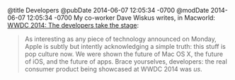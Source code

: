 @title Developers
@pubDate 2014-06-07 12:05:34 -0700
@modDate 2014-06-07 12:05:34 -0700
My co-worker Dave Wiskus writes, in Macworld: <a href="http://www.macworld.com/article/2360806/wwdc-2014-the-developers-take-the-stage.html">WWDC 2014: The developers take the stage</a>:

>As interesting as any piece of technology announced on Monday, Apple is subtly but intently acknowledging a simple truth: this stuff is pop culture now. We were shown the future of Mac OS X, the future of iOS, and the future of apps. Brace yourselves, developers: the real consumer product being showcased at WWDC 2014 was <em>us</em>.
